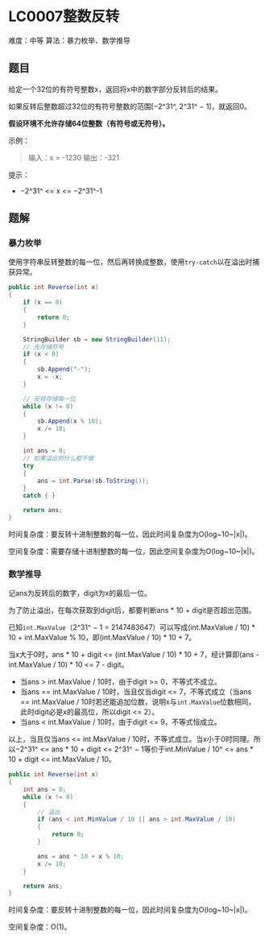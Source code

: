 # LC0007整数反转

难度：中等
算法：暴力枚举、数学推导

## 题目

给定一个32位的有符号整数x，返回将x中的数字部分反转后的结果。

如果反转后整数超过32位的有符号整数的范围[−2^31^, 2^31^ − 1]，就返回0。

**假设环境不允许存储64位整数（有符号或无符号）。**

示例：

> 输入：x = -1230
> 输出：-321

提示：

- −2^31^ <= x <= −2^31^-1

## 题解

### 暴力枚举

使用字符串反转整数的每一位，然后再转换成整数，使用`try-catch`以在溢出时捕获异常。

``` csharp
public int Reverse(int x)
{
    if (x == 0)
    {
        return 0;
    }

    StringBuilder sb = new StringBuilder(11);
    // 先存储符号
    if (x < 0)
    {
        sb.Append("-");
        x = -x;
    }

    // 反转存储每一位
    while (x != 0)
    {
        sb.Append(x % 10);
        x /= 10;
    }

    int ans = 0;
    // 如果溢出则什么都不做
    try
    {
        ans = int.Parse(sb.ToString());
    }
    catch { }

    return ans;
}
```

时间复杂度：要反转十进制整数的每一位，因此时间复杂度为O(log~10~|x|)。

空间复杂度：需要存储十进制整数的每一位，因此空间复杂度为O(log~10~|x|)。

### 数学推导

记ans为反转后的数字，digit为x的最后一位。

为了防止溢出，在每次获取到digit后，都要判断ans \* 10 + digit是否超出范围。

已知`int.MaxValue`（2^31^ − 1 = 2147483647）可以写成(int.MaxValue / 10) \* 10 + int.MaxValue % 10，即(int.MaxValue / 10) * 10 + 7。

当x大于0时，ans \* 10 + digit <= (int.MaxValue / 10) \* 10 + 7，经计算即(ans - int.MaxValue / 10) * 10 <= 7 - digit。

- 当ans > int.MaxValue / 10时，由于digit >= 0，不等式不成立。
- 当ans == int.MaxValue / 10时，当且仅当digit <= 7，不等式成立（当ans == int.MaxValue / 10时若还能追加位数，说明x与`int.MaxValue`位数相同，此时digit必是x的最高位，所以digit <= 2）。
- 当ans < int.MaxValue / 10时，由于digit <= 9，不等式恒成立。

以上，当且仅当ans <= int.MaxValue / 10时，不等式成立。当x小于0时同理。所以−2^31^ <= ans \* 10 + digit <= 2^31^ − 1等价于int.MinValue / 10^ <= ans \* 10 + digit <= int.MaxValue / 10。

``` csharp
public int Reverse(int x)
{
    int ans = 0;
    while (x != 0)
    {
        // 溢出
        if (ans < int.MinValue / 10 || ans > int.MaxValue / 10)
        {
            return 0;
        }

        ans = ans * 10 + x % 10;
        x /= 10;
    }

    return ans;
}
```

时间复杂度：要反转十进制整数的每一位，因此时间复杂度为O(log~10~|x|)。

空间复杂度：O(1)。